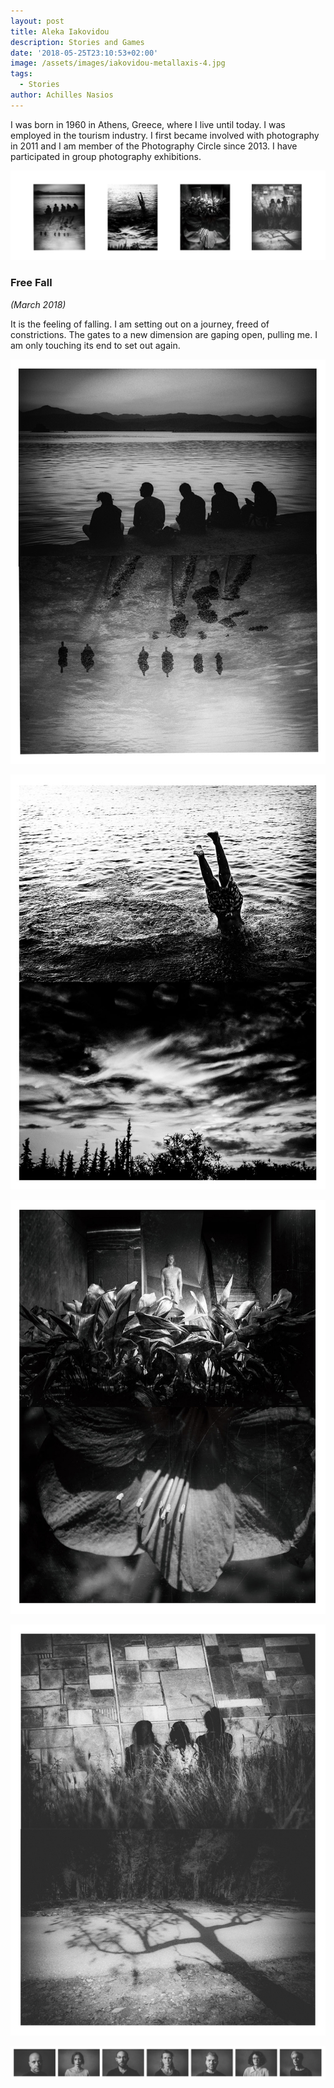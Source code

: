 ```yaml
---
layout: post
title: Aleka Iakovidou
description: Stories and Games
date: '2018-05-25T23:10:53+02:00'
image: /assets/images/iakovidou-metallaxis-4.jpg
tags:
  - Stories
author: Achilles Nasios
---
```

I was born in 1960 in Athens, Greece, where I live until today. I was employed in the tourism industry. I first became involved with photography in 2011 and I am member of the Photography Circle since 2013. I have participated in group photography exhibitions.

![null](/assets/images/iakovidou_parousiasi_diptyxa.jpg#full)

### Free Fall

_(March 2018)_

It is the feeling of falling.
I am setting out on a journey, freed of constrictions.
The gates to a new dimension are gaping open, pulling me.
I am only touching its end to set out again.

![null](/assets/images/iakovidou-diptyxo1.jpg)

![null](/assets/images/iakovidou-diptyxo2.jpg)

![null](/assets/images/iakovidou-diptyxo3.jpg)

![null](/assets/images/iakovidou-diptyxoo4.jpg)

![null](/assets/images/portraits_game.jpg#full)

